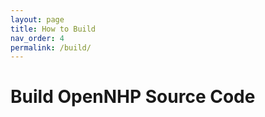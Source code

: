 ```yaml
---
layout: page
title: How to Build
nav_order: 4
permalink: /build/
---
```


# Build OpenNHP Source Code
